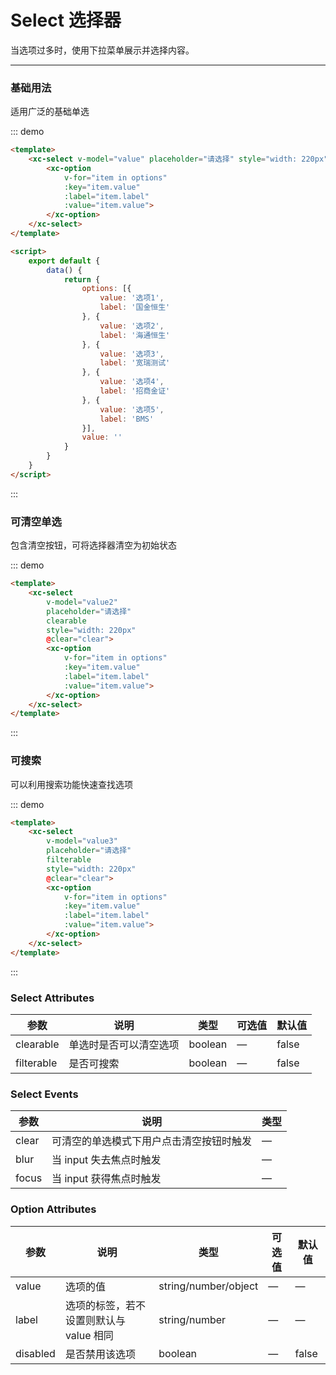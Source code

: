 <script>
    export default {
        data() {
            return {
                options: [{
                    value: '选项1',
                    label: '国金恒生'
                }, {
                    value: '选项12',
                    label: '海通恒生'
                }, {
                    value: '选项3',
                    label: '宽瑞测试'
                }, {
                    value: '选项4',
                    label: '招商金证'
                }, {
                    value: '选项5',
                    label: 'BMS'
                }, {
                    value: '选项6',
                    label: 'OMS'
                }, {
                    value: '选项7',
                    label: 'AMS'
                }, {
                    value: '选项8',
                    label: 'CMS'
                }, {
                    value: '选项9',
                    label: 'DMS'
                }],
                value: '',
                value2: '',
                value3: ''
            }
        },

        methods: {
            clear() {
                console.log('已清空')
            },
            handleBlur() {
                console.log(this.value3)
            }
        }
    }
</script>

# Select 选择器
当选项过多时，使用下拉菜单展示并选择内容。

----

### 基础用法
适用广泛的基础单选

<div class="demo-block">
    <xc-select v-model="value" placeholder="请选择" style="width: 220px">
        <xc-option
            v-for="item in options"
            :key="item.value"
            :label="item.label"
            :value="item.value">
        </xc-option>
    </xc-select>
</div>

::: demo
```html
<template>
    <xc-select v-model="value" placeholder="请选择" style="width: 220px">
        <xc-option
            v-for="item in options"
            :key="item.value"
            :label="item.label"
            :value="item.value">
        </xc-option>
    </xc-select>
</template>

<script>
    export default {
        data() {
            return {
                options: [{
                    value: '选项1',
                    label: '国金恒生'
                }, {
                    value: '选项2',
                    label: '海通恒生'
                }, {
                    value: '选项3',
                    label: '宽瑞测试'
                }, {
                    value: '选项4',
                    label: '招商金证'
                }, {
                    value: '选项5',
                    label: 'BMS'
                }],
                value: ''
            }
        }
    }
</script>
```
:::

### 可清空单选
包含清空按钮，可将选择器清空为初始状态

<div class="demo-block">
    <xc-select 
        v-model="value2" 
        placeholder="请选择" 
        clearable
        style="width: 220px"
        @clear="clear">
        <xc-option
            v-for="item in options"
            :key="item.value"
            :label="item.label"
            :value="item.value">
        </xc-option>
    </xc-select>
</div>

::: demo
```html
<template>
    <xc-select 
        v-model="value2" 
        placeholder="请选择" 
        clearable  
        style="width: 220px"
        @clear="clear">
        <xc-option
            v-for="item in options"
            :key="item.value"
            :label="item.label"
            :value="item.value">
        </xc-option>
    </xc-select>
</template>

```
:::

### 可搜索
可以利用搜索功能快速查找选项

<div class="demo-block">
    <xc-select 
        v-model="value3" 
        placeholder="请选择" 
        filterable
        blurReserve
        style="width: 220px"
        noMatchText="暂无匹配行业。<br>您可以点击确定，将“输入内容”保存为新的行业。"
    >
        <xc-option
            v-for="item in options"
            :key="item.value"
            :label="item.label"
            :value="item.value">
        </xc-option>
    </xc-select>
    
</div>

::: demo
```html
<template>
    <xc-select 
        v-model="value3" 
        placeholder="请选择" 
        filterable  
        style="width: 220px"
        @clear="clear">
        <xc-option
            v-for="item in options"
            :key="item.value"
            :label="item.label"
            :value="item.value">
        </xc-option>
    </xc-select>
</template>

```
:::

### Select Attributes
| 参数      | 说明    | 类型      | 可选值       | 默认值   |
|---------- |-------- |---------- |-------------  |-------- |
| clearable | 单选时是否可以清空选项   | boolean |   —   |  false  |
| filterable | 是否可搜索   | boolean |   —   |  false  |

### Select Events
| 参数      | 说明    | 类型 | 
|---------- |-------- |---------- |
| clear | 可清空的单选模式下用户点击清空按钮时触发 | — |
| blur | 当 input 失去焦点时触发 | — |
| focus | 当 input 获得焦点时触发 | — |

### Option Attributes
| 参数      | 说明    | 类型      | 可选值       | 默认值   |
|---------- |-------- |---------- |-------------  |-------- |
value | 选项的值 | string/number/object | — |	—
label | 选项的标签，若不设置则默认与 value 相同 | string/number | — | —
disabled | 是否禁用该选项	| boolean | — | false